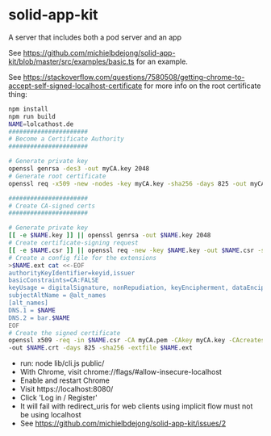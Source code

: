 # solid-app-kit

A server that includes both a pod server and an app

See https://github.com/michielbdejong/solid-app-kit/blob/master/src/examples/basic.ts
for an example.

See https://stackoverflow.com/questions/7580508/getting-chrome-to-accept-self-signed-localhost-certificate
for more info on the root certificate thing:

```sh
npm install
npm run build
NAME=lolcathost.de
######################
# Become a Certificate Authority
######################

# Generate private key
openssl genrsa -des3 -out myCA.key 2048
# Generate root certificate
openssl req -x509 -new -nodes -key myCA.key -sha256 -days 825 -out myCA.pem -subj "/C=US/ST=Denial/L=Springfield/O=Dis/CN=$NAME"

######################
# Create CA-signed certs
######################

# Generate private key
[[ -e $NAME.key ]] || openssl genrsa -out $NAME.key 2048
# Create certificate-signing request
[[ -e $NAME.csr ]] || openssl req -new -key $NAME.key -out $NAME.csr -subj "/C=US/ST=Denial/L=Springfield/O=Dis/CN=$NAME"
# Create a config file for the extensions
>$NAME.ext cat <<-EOF
authorityKeyIdentifier=keyid,issuer
basicConstraints=CA:FALSE
keyUsage = digitalSignature, nonRepudiation, keyEncipherment, dataEncipherment
subjectAltName = @alt_names
[alt_names]
DNS.1 = $NAME
DNS.2 = bar.$NAME
EOF
# Create the signed certificate
openssl x509 -req -in $NAME.csr -CA myCA.pem -CAkey myCA.key -CAcreateserial \
-out $NAME.crt -days 825 -sha256 -extfile $NAME.ext
```

- run: node lib/cli.js public/
- With Chrome, visit chrome://flags/#allow-insecure-localhost
- Enable and restart Chrome
- Visit https://localhost:8080/
- Click 'Log in / Register'
- It will fail with redirect_uris for web clients using implicit flow must not be using localhost
- See https://github.com/michielbdejong/solid-app-kit/issues/2
